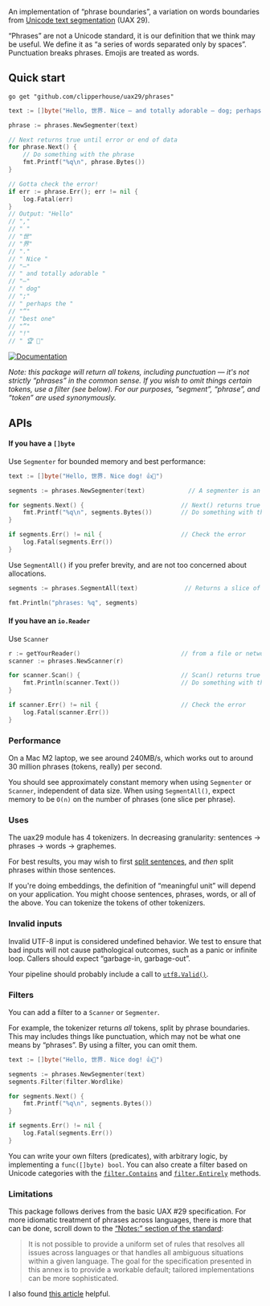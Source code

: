An implementation of “phrase boundaries”, a variation on words boundaries from [Unicode text segmentation](https://unicode.org/reports/tr29/#Word_Boundaries) (UAX 29).

“Phrases” are not a Unicode standard, it is our definition that we think may be useful. We define it as “a series of words separated only by spaces”. Punctuation breaks phrases. Emojis are treated as words.

## Quick start

```
go get "github.com/clipperhouse/uax29/phrases"
```

```go
text := []byte("Hello, 世界. Nice — and totally adorable — dog; perhaps the “best one”! 🏆 🐶")

phrase := phrases.NewSegmenter(text)

// Next returns true until error or end of data
for phrase.Next() {
	// Do something with the phrase
	fmt.Printf("%q\n", phrase.Bytes())
}

// Gotta check the error!
if err := phrase.Err(); err != nil {
	log.Fatal(err)
}
// Output: "Hello"
// ","
// " "
// "世"
// "界"
// "."
// " Nice "
// "—"
// " and totally adorable "
// "—"
// " dog"
// ";"
// " perhaps the "
// "“"
// "best one"
// "”"
// "!"
// " 🏆 🐶"
```

[![Documentation](https://pkg.go.dev/badge/github.com/clipperhouse/uax29/phrases.svg)](https://pkg.go.dev/github.com/clipperhouse/uax29/phrases)

_Note: this package will return all tokens, including punctuation — it's not strictly “phrases” in the common sense. If you wish to omit things certain tokens, use a filter (see below). For our purposes, “segment”, “phrase”, and “token” are used synonymously._

## APIs

#### If you have a `[]byte`

Use `Segmenter` for bounded memory and best performance:

```go
text := []byte("Hello, 世界. Nice dog! 👍🐶")

segments := phrases.NewSegmenter(text)            // A segmenter is an iterator over the phrases

for segments.Next() {                           // Next() returns true until end of data or error
	fmt.Printf("%q\n", segments.Bytes())        // Do something with the current phrase
}

if segments.Err() != nil {                      // Check the error
	log.Fatal(segments.Err())
}
```

Use `SegmentAll()` if you prefer brevity, and are not too concerned about allocations.

```go
segments := phrases.SegmentAll(text)             // Returns a slice of byte slices; each slice is a phrase

fmt.Println("phrases: %q", segments)
```

#### If you have an `io.Reader`

Use `Scanner`

```go
r := getYourReader()                            // from a file or network maybe
scanner := phrases.NewScanner(r)

for scanner.Scan() {                            // Scan() returns true until error or EOF
	fmt.Println(scanner.Text())                 // Do something with the current phrase
}

if scanner.Err() != nil {                       // Check the error
	log.Fatal(scanner.Err())
}
```

### Performance

On a Mac M2 laptop, we see around 240MB/s, which works out to around 30 million phrases (tokens, really) per second.

You should see approximately constant memory when using `Segmenter` or `Scanner`, independent of data size. When using `SegmentAll()`, expect memory to be `O(n)` on the number of phrases (one slice per phrase).

### Uses

The uax29 module has 4 tokenizers. In decreasing granularity: sentences → phrases → words → graphemes.

For best results, you may wish to first [split sentences](https://github.com/clipperhouse/uax29/tree/master/sentences), and _then_ split phrases within those sentences.

If you're doing embeddings, the definition of “meaningful unit” will depend on your application. You might choose sentences, phrases, words, or all of the above. You can tokenize the tokens of other tokenizers.

### Invalid inputs

Invalid UTF-8 input is considered undefined behavior. We test to ensure that bad inputs will not cause pathological outcomes, such as a panic or infinite loop. Callers should expect “garbage-in, garbage-out”.

Your pipeline should probably include a call to [`utf8.Valid()`](https://pkg.go.dev/unicode/utf8#Valid).

### Filters

You can add a filter to a `Scanner` or `Segmenter`.

For example, the tokenizer returns _all_ tokens, split by phrase boundaries. This may includes things like punctuation, which may not be what one means by “phrases”. By using a filter, you can omit them.

```go
text := []byte("Hello, 世界. Nice dog! 👍🐶")

segments := phrases.NewSegmenter(text)
segments.Filter(filter.Wordlike)

for segments.Next() {
	fmt.Printf("%q\n", segments.Bytes())
}

if segments.Err() != nil {
	log.Fatal(segments.Err())
}
```

You can write your own filters (predicates), with arbitrary logic, by implementing a `func([]byte) bool`. You can also create a filter based on Unicode categories with the [`filter.Contains`](https://pkg.go.dev/github.com/clipperhouse/uax29/iterators/filter#Contains) and [`filter.Entirely`](https://pkg.go.dev/github.com/clipperhouse/uax29/iterators/filter#Entirely) methods.

### Limitations

This package follows derives from the basic UAX #29 specification. For more idiomatic treatment of phrases across languages, there is more that can be done, scroll down to the [“Notes:” section of the standard](https://unicode.org/reports/tr29/#Word_Boundary_Rules):

> It is not possible to provide a uniform set of rules that resolves all issues across languages or that handles all ambiguous situations within a given language. The goal for the specification presented in this annex is to provide a workable default; tailored implementations can be more sophisticated.

I also found [this article](https://www.hathitrust.org/blogs/large-scale-search/multilingual-issues-part-1-word-segmentation) helpful.
